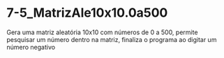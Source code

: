 # 7-5_MatrizAle10x10.0a500
Gera uma matriz aleatória 10x10 com números de 0 a 500, permite pesquisar um número dentro na matriz, finaliza o programa ao digitar um número negativo
